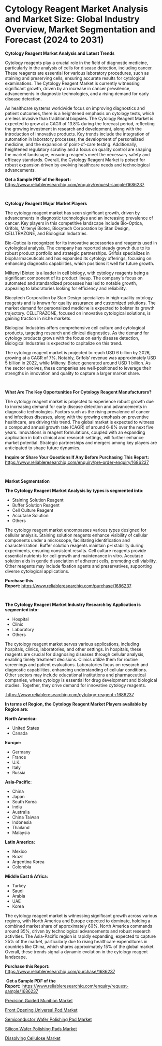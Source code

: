 <p><h1>Cytology Reagent Market Analysis and Market Size: Global Industry Overview, Market Segmentation and Forecast (2024 to 2031)</h1></p><p><strong>Cytology Reagent Market Analysis and Latest Trends</strong></p>
<p><p>Cytology reagents play a crucial role in the field of diagnostic medicine, particularly in the analysis of cells for disease detection, including cancer. These reagents are essential for various laboratory procedures, such as staining and preserving cells, ensuring accurate results for cytological examinations. The Cytology Reagent Market is currently witnessing significant growth, driven by an increase in cancer prevalence, advancements in diagnostic technologies, and a rising demand for early disease detection.</p><p>As healthcare systems worldwide focus on improving diagnostics and patient outcomes, there is a heightened emphasis on cytology tests, which are less invasive than traditional biopsies. The Cytology Reagent Market is expected to grow at a CAGR of 13.8% during the forecast period, reflecting the growing investment in research and development, along with the introduction of innovative products. Key trends include the integration of automation in laboratory processes, the development of personalized medicine, and the expansion of point-of-care testing. Additionally, heightened regulatory scrutiny and a focus on quality control are shaping the market landscape, ensuring reagents meet the necessary safety and efficacy standards. Overall, the Cytology Reagent Market is poised for robust expansion driven by evolving healthcare needs and technological advancements.</p></p>
<p><strong>Get a Sample PDF of the Report:&nbsp;</strong> <a href="https://www.reliableresearchiq.com/enquiry/request-sample/1686237?utm_campaign=114&utm_medium=2&utm_source=Github&utm_content=ia&utm_term=06102024&utm_id=cytology-reagent">https://www.reliableresearchiq.com/enquiry/request-sample/1686237</a></p>
<p>&nbsp;</p>
<p><strong>Cytology Reagent Major Market Players</strong></p>
<p><p>The cytology reagent market has seen significant growth, driven by advancements in diagnostic technologies and an increasing prevalence of cancer. Key players in this competitive landscape include Bio-Optica, Grifols, Miltenyi Biotec, Biocytech Corporation by Stan Design, CELLTRAZONE, and Biological Industries.</p><p>Bio-Optica is recognized for its innovative accessories and reagents used in cytological analysis. The company has reported steady growth due to its robust product portfolio and strategic partnerships. Grifols specializes in biopharmaceuticals and has expanded its cytology offerings, focusing on enhancing diagnostic capabilities, which positions it well for future growth.</p><p>Miltenyi Biotec is a leader in cell biology, with cytology reagents being a significant component of its product lineup. The company's focus on automated and standardized processes has led to notable growth, appealing to laboratories looking for efficiency and reliability.</p><p>Biocytech Corporation by Stan Design specializes in high-quality cytology reagents and is known for quality assurance and customized solutions. The market demand for personalized medicine is expected to bolster its growth trajectory. CELLTRAZONE, focused on innovative cytological solutions, is gaining traction in niche markets.</p><p>Biological Industries offers comprehensive cell culture and cytological products, targeting research and clinical diagnostics. As the demand for cytology products grows with the focus on early disease detection, Biological Industries is expected to capitalize on this trend.</p><p>The cytology reagent market is projected to reach USD 6 billion by 2026, growing at a CAGR of 7%. Notably, Grifols' revenue was approximately USD 5 billion in 2022, while Miltenyi Biotec generated around USD 1 billion. As the sector evolves, these companies are well-positioned to leverage their strengths in innovation and quality to capture a larger market share.</p></p>
<p>&nbsp;</p>
<p><strong>What Are The Key Opportunities For Cytology Reagent Manufacturers?</strong></p>
<p><p>The cytology reagent market is projected to experience robust growth due to increasing demand for early disease detection and advancements in diagnostic technologies. Factors such as the rising prevalence of cancer and infectious diseases, along with the growing emphasis on preventive healthcare, are driving this trend. The global market is expected to witness a compound annual growth rate (CAGR) of around 6-8% over the next five years. Innovations in reagent formulations, coupled with an expanding application in both clinical and research settings, will further enhance market potential. Strategic partnerships and mergers among key players are anticipated to shape future dynamics.</p></p>
<p><strong>Inquire or Share Your Questions If Any Before Purchasing This Report:</strong> <a href="https://www.reliableresearchiq.com/enquiry/pre-order-enquiry/1686237?utm_campaign=114&utm_medium=2&utm_source=Github&utm_content=ia&utm_term=06102024&utm_id=cytology-reagent">https://www.reliableresearchiq.com/enquiry/pre-order-enquiry/1686237</a></p>
<p>&nbsp;</p>
<p><strong>Market Segmentation</strong></p>
<p><strong>The Cytology Reagent Market Analysis by types is segmented into:</strong></p>
<p><ul><li>Staining Solution Reagent</li><li>Buffer Solution Reagent</li><li>Cell Culture Reagent</li><li>Accutase Solution</li><li>Others</li></ul></p>
<p><p>The cytology reagent market encompasses various types designed for cellular analysis. Staining solution reagents enhance visibility of cellular components under a microscope, facilitating identification and characterization. Buffer solution reagents maintain pH stability during experiments, ensuring consistent results. Cell culture reagents provide essential nutrients for cell growth and maintenance in vitro. Accutase solution aids in gentle dissociation of adherent cells, promoting cell viability. Other reagents may include fixation agents and preservatives, supporting diverse cytological applications.</p></p>
<p><strong>Purchase this Report:&nbsp;</strong><a href="https://www.reliableresearchiq.com/purchase/1686237?utm_campaign=114&utm_medium=2&utm_source=Github&utm_content=ia&utm_term=06102024&utm_id=cytology-reagent">https://www.reliableresearchiq.com/purchase/1686237</a></p>
<p>&nbsp;</p>
<p><strong>The Cytology Reagent Market Industry Research by Application is segmented into:</strong></p>
<p><ul><li>Hospital</li><li>Clinic</li><li>Laboratory</li><li>Others</li></ul></p>
<p><p>The cytology reagent market serves various applications, including hospitals, clinics, laboratories, and other settings. In hospitals, these reagents are crucial for diagnosing diseases through cellular analysis, enabling timely treatment decisions. Clinics utilize them for routine screenings and patient evaluations. Laboratories focus on research and diagnostic capabilities, enhancing understanding of cellular conditions. Other sectors may include educational institutions and pharmaceutical companies, where cytology is essential for drug development and biological studies. Together, they drive demand for innovative cytology reagents.</p></p>
<p><a href="https://www.reliableresearchiq.com/cytology-reagent-r1686237?utm_campaign=114&utm_medium=2&utm_source=Github&utm_content=ia&utm_term=06102024&utm_id=cytology-reagent">&nbsp;https://www.reliableresearchiq.com/cytology-reagent-r1686237</a></p>
<p><strong>In terms of Region, the Cytology Reagent Market Players available by Region are:</strong></p>
<p>
    <p> <strong> North America: </strong>
        <ul>
            <li>United States</li>
            <li>Canada</li>
        </ul>
        </p> 
    <p> <strong> Europe: </strong>
        <ul>
            <li>Germany</li>
            <li>France</li>
            <li>U.K.</li>
            <li>Italy</li>
            <li>Russia</li>
        </ul>
        </p> 
    <p> <strong> Asia-Pacific: </strong>
        <ul>
            <li>China</li>
            <li>Japan</li>
            <li>South Korea</li>
            <li>India</li>
            <li>Australia</li>
            <li>China Taiwan</li>
            <li>Indonesia</li>
            <li>Thailand</li>
            <li>Malaysia</li>
        </ul>
        </p> 
    <p> <strong> Latin America: </strong>
        <ul>
            <li>Mexico</li>
            <li>Brazil</li>
            <li>Argentina Korea</li>
            <li>Colombia</li>
        </ul>
        </p> 
    <p> <strong> Middle East & Africa: </strong>
        <ul>
            <li>Turkey</li>
            <li>Saudi</li>
            <li>Arabia</li>
            <li>UAE</li>
            <li>Korea</li>
        </ul>
    </p>
    </p>
<p><p>The cytology reagent market is witnessing significant growth across various regions, with North America and Europe expected to dominate, holding a combined market share of approximately 60%. North America commands around 35%, driven by technological advancements and robust research activities. The Asia-Pacific region is rapidly expanding, expected to capture 25% of the market, particularly due to rising healthcare expenditures in countries like China, which shares approximately 15% of the global market. Overall, these trends signal a dynamic evolution in the cytology reagent landscape.</p></p>
<p><strong>Purchase this Report: </strong><a href="https://www.reliableresearchiq.com/purchase/1686237?utm_campaign=114&utm_medium=2&utm_source=Github&utm_content=ia&utm_term=06102024&utm_id=cytology-reagent">https://www.reliableresearchiq.com/purchase/1686237</a></p>
<p>&nbsp;<strong>Get a Sample PDF of the Report:&nbsp;&nbsp;</strong><a href="https://www.reliableresearchiq.com/enquiry/request-sample/1686237?utm_campaign=114&utm_medium=2&utm_source=Github&utm_content=ia&utm_term=06102024&utm_id=cytology-reagent">https://www.reliableresearchiq.com/enquiry/request-sample/1686237</a></p>
<p><strong></strong></p>
<p><p><a href="https://www.linkedin.com/pulse/emerging-precision-guided-munition-market-opportunities-analysis-3ti9e?utm_campaign=114&utm_medium=2&utm_source=Github&utm_content=ia&utm_term=06102024&utm_id=cytology-reagent">Precision Guided Munition Market</a></p><p><a href="https://www.linkedin.com/pulse/front-opening-universal-pod-market-size-type-13-pcs-wafer-ysxze?utm_campaign=114&utm_medium=2&utm_source=Github&utm_content=ia&utm_term=06102024&utm_id=cytology-reagent">Front Opening Universal Pod Market</a></p><p><a href="https://issuu.com/reportprime-2/docs/semiconductor-wafer-polishing-pad-m_3084870b994e65?utm_campaign=114&utm_medium=2&utm_source=Github&utm_content=ia&utm_term=06102024&utm_id=cytology-reagent">Semiconductor Wafer Polishing Pad Market</a></p><p><a href="https://issuu.com/reportprime-2/docs/silicon-wafer-polishing-pads-market_43ae9d7f33f305?utm_campaign=114&utm_medium=2&utm_source=Github&utm_content=ia&utm_term=06102024&utm_id=cytology-reagent">Silicon Wafer Polishing Pads Market</a></p><p><a href="https://www.linkedin.com/pulse/dissolving-cellulose-market-evolution-future-outlook-forecasting-icofe?utm_campaign=114&utm_medium=2&utm_source=Github&utm_content=ia&utm_term=06102024&utm_id=cytology-reagent">Dissolving Cellulose Market</a></p></p>